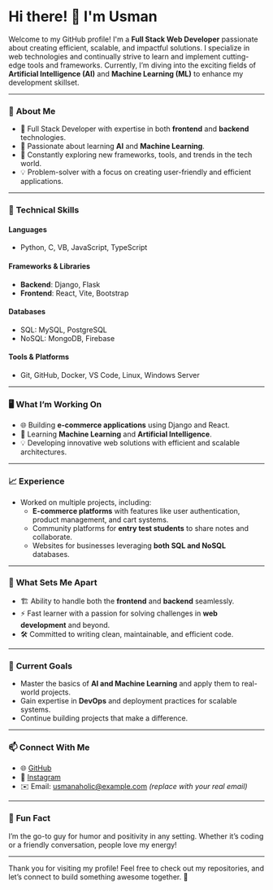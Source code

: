 # Hi there! 👋 I'm Usman

Welcome to my GitHub profile! I'm a **Full Stack Web Developer** passionate about creating efficient, scalable, and impactful solutions. I specialize in web technologies and continually strive to learn and implement cutting-edge tools and frameworks. Currently, I’m diving into the exciting fields of **Artificial Intelligence (AI)** and **Machine Learning (ML)** to enhance my development skillset.

---

### 🚀 **About Me**
- 🌟 Full Stack Developer with expertise in both **frontend** and **backend** technologies.
- 🧠 Passionate about learning **AI** and **Machine Learning**.
- 🌱 Constantly exploring new frameworks, tools, and trends in the tech world.
- 💡 Problem-solver with a focus on creating user-friendly and efficient applications.

---

### 💼 **Technical Skills**

#### **Languages**
- Python, C, VB, JavaScript, TypeScript

#### **Frameworks & Libraries**
- **Backend**: Django, Flask
- **Frontend**: React, Vite, Bootstrap

#### **Databases**
- SQL: MySQL, PostgreSQL
- NoSQL: MongoDB, Firebase

#### **Tools & Platforms**
- Git, GitHub, Docker, VS Code, Linux, Windows Server

---

### 🖥️ **What I’m Working On**
- 🌐 Building **e-commerce applications** using Django and React.
- 🤖 Learning **Machine Learning** and **Artificial Intelligence**.
- 💡 Developing innovative web solutions with efficient and scalable architectures.

---

### 📈 **Experience**
- Worked on multiple projects, including:
  - **E-commerce platforms** with features like user authentication, product management, and cart systems.
  - Community platforms for **entry test students** to share notes and collaborate.
  - Websites for businesses leveraging **both SQL and NoSQL** databases.

---

### 🧩 **What Sets Me Apart**
- 🏗️ Ability to handle both the **frontend** and **backend** seamlessly.
- ⚡ Fast learner with a passion for solving challenges in **web development** and beyond.
- 🛠️ Committed to writing clean, maintainable, and efficient code.

---

### 🌟 **Current Goals**
- Master the basics of **AI and Machine Learning** and apply them to real-world projects.
- Gain expertise in **DevOps** and deployment practices for scalable systems.
- Continue building projects that make a difference.

---

### 📫 **Connect With Me**
- 🌐 [GitHub](https://github.com/usmanaholic)
- 📸 [Instagram](https://instagram.com/usmanaholic)
- ✉️ Email: usmanaholic@example.com *(replace with your real email)*

---

### 🔗 **Fun Fact**
I’m the go-to guy for humor and positivity in any setting. Whether it’s coding or a friendly conversation, people love my energy!

---

Thank you for visiting my profile! Feel free to check out my repositories, and let’s connect to build something awesome together. 🚀

